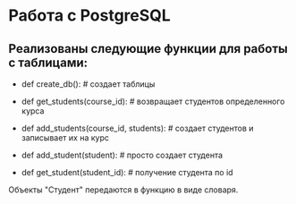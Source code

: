 # Работа с PostgreSQL

## Реализованы следующие функции для работы с таблицами:

- def create_db(): # создает таблицы

- def get_students(course_id): # возвращает студентов определенного курса

- def add_students(course_id, students): # создает студентов и записывает их на курс

- def add_student(student): # просто создает студента

- def get_student(student_id):  # получение студента по id
    
Объекты "Студент" передаются в функцию в виде словаря. 


